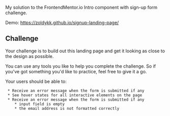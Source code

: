 
My solution to the FrontendMentor.io Intro component with sign-up form challenge.

Demo: https://zoldykk.github.io/signup-landing-page/

## Challenge
    
<p>Your challenge is to build out this landing page and get it looking as close to the design as possible.<p/>

You can use any tools you like to help you complete the challenge. So if you've got something you'd like to practice, feel free to give it a go.

Your users should be able to:

     * Receive an error message when the form is submitted if any
     * See hover states for all interactive elements on the page
     * Receive an error message when the form is submitted if any
        * input field is empty
        * the email address is not formatted correctly    
